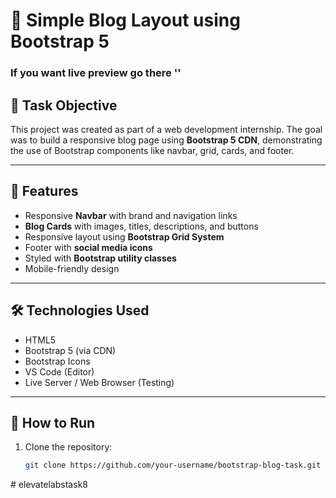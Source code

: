 # 📝 Simple Blog Layout using Bootstrap 5
### If you want live preview go there ''
## 📌 Task Objective

This project was created as part of a web development internship. The goal was to build a responsive blog page using **Bootstrap 5 CDN**, demonstrating the use of Bootstrap components like navbar, grid, cards, and footer.

---

## 🚀 Features

- Responsive **Navbar** with brand and navigation links
- **Blog Cards** with images, titles, descriptions, and buttons
- Responsive layout using **Bootstrap Grid System**
- Footer with **social media icons**
- Styled with **Bootstrap utility classes**
- Mobile-friendly design

---

## 🛠️ Technologies Used

- HTML5
- Bootstrap 5 (via CDN)
- Bootstrap Icons
- VS Code (Editor)
- Live Server / Web Browser (Testing)

---

## 🧪 How to Run

1. Clone the repository:
   ```bash
   git clone https://github.com/your-username/bootstrap-blog-task.git
#   e l e v a t e l a b s t a s k 8  
 